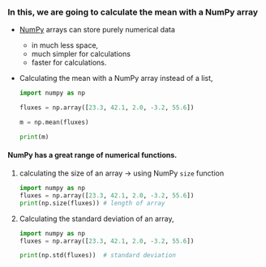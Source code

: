 ### In this, we are going to calculate the mean with a NumPy array

- [NumPy](http://www.numpy.org/) arrays can store purely numerical data
    - in much less space,
    - much simpler for calculations
    - faster for calculations.

- Calculating the mean with a NumPy array instead of a list,
    
    ```python
    import numpy as np
    
    fluxes = np.array([23.3, 42.1, 2.0, -3.2, 55.6])
    
    m = np.mean(fluxes)
    
    print(m)
    ```
    
#### NumPy has a great range of numerical functions.

1. calculating the size of an array → using NumPy `size` function
    
    ```python
    import numpy as np
    fluxes = np.array([23.3, 42.1, 2.0, -3.2, 55.6])
    print(np.size(fluxes)) # length of array
    ```
    
2. Calculating the standard deviation of an array,

    ```python
    import numpy as np
    fluxes = np.array([23.3, 42.1, 2.0, -3.2, 55.6])

    print(np.std(fluxes))  # standard deviation
    ```
